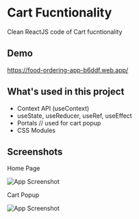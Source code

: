 
# Cart Fucntionality 

Clean ReactJS code of Cart fucntionality


## Demo

https://food-ordering-app-b6ddf.web.app/


## What's used in this project
- Context API (useContext)
- useState,  useReducer, useRef, useEffect
- Portals // used for cart popup
- CSS Modules 
## Screenshots

Home Page

![App Screenshot](https://via.placeholder.com/468x300?text=App+Screenshot+Here)

Cart Popup

![App Screenshot](https://via.placeholder.com/468x300?text=App+Screenshot+Here)
